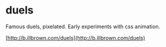 duels
=====

Famous duels, pixelated. Early experiments with css animation.

[http://b.illbrown.com/duels](http://b.illbrown.com/duels)
